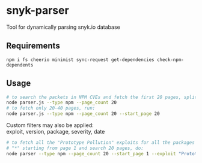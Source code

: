 # snyk-parser
Tool for dynamically parsing snyk.io database
## Requirements
`npm i fs cheerio minimist sync-request get-dependencies check-npm-dependents`
## Usage
```sh
# to search the packets in NPM CVEs and fetch the first 20 pages, splitting the output with we do:  
node parser.js --type npm --page_count 20
# to fetch only 20-40 pages, run:
node parser.js --type npm --page_count 20 --start_page 20
```
Custom filters may also be applied:  
exploit, version, package, severity, date  
```sh
# to fetch all the "Prototype Pollution" exploits for all the packages with version 
# "*" starting from page 1 and search 20 pages, do:
node parser --type npm --page_count 20 --start_page 1 --exploit "Prototype Pollution" --version "*"
```
